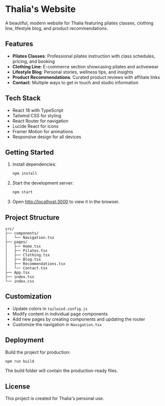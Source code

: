 # Thalia's Website

A beautiful, modern website for Thalia featuring pilates classes, clothing line, lifestyle blog, and product recommendations.

## Features

- **Pilates Classes**: Professional pilates instruction with class schedules, pricing, and booking
- **Clothing Line**: E-commerce section showcasing pilates and activewear
- **Lifestyle Blog**: Personal stories, wellness tips, and insights
- **Product Recommendations**: Curated product reviews with affiliate links
- **Contact**: Multiple ways to get in touch and studio information

## Tech Stack

- React 18 with TypeScript
- Tailwind CSS for styling
- React Router for navigation
- Lucide React for icons
- Framer Motion for animations
- Responsive design for all devices

## Getting Started

1. Install dependencies:
   ```bash
   npm install
   ```

2. Start the development server:
   ```bash
   npm start
   ```

3. Open [http://localhost:3000](http://localhost:3000) to view it in the browser.

## Project Structure

```
src/
├── components/
│   └── Navigation.tsx
├── pages/
│   ├── Home.tsx
│   ├── Pilates.tsx
│   ├── Clothing.tsx
│   ├── Blog.tsx
│   ├── Recommendations.tsx
│   └── Contact.tsx
├── App.tsx
├── index.tsx
└── index.css
```

## Customization

- Update colors in `tailwind.config.js`
- Modify content in individual page components
- Add new pages by creating components and updating the router
- Customize the navigation in `Navigation.tsx`

## Deployment

Build the project for production:

```bash
npm run build
```

The build folder will contain the production-ready files.

## License

This project is created for Thalia's personal use.
